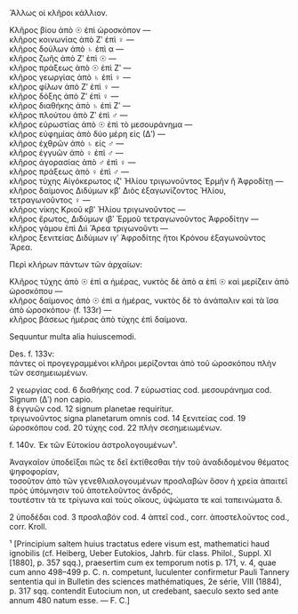 Ἄλλως οἱ κλῆροι κάλλιον.

Κλῆρος βίου ἀπὸ ☉ ἐπὶ ὡροσκόπον —  
κλῆρος κοινωνίας ἀπὸ Ζʹ ἐπὶ ♀ —  
κλῆρος δούλων ἀπὸ ♄ ἐπὶ α —  
κλῆρος ζωῆς ἀπὸ Ζʹ ἐπὶ ☉ —  
κλῆρος πράξεως ἀπὸ ☉ ἐπὶ Ζʹ —  
κλῆρος γεωργίας ἀπὸ ♄ ἐπὶ ♀ —  
κλῆρος φίλων ἀπὸ Ζʹ ἐπὶ ♀ —  
κλῆρος δόξης ἀπὸ Ζʹ ἐπὶ ♀ —  
κλῆρος διαθήκης ἀπὸ ♄ ἐπὶ Ζʹ —  
κλῆρος πλούτου ἀπὸ Ζʹ ἐπὶ ♂ —  
κλῆρος εὐρωστίας ἀπὸ ☉ ἐπὶ τὸ μεσουράνημα —  
κλῆρος εὐφημίας ἀπὸ δύο μέρη εἰς (Δʹ) —  
κλῆρος ἐχθρῶν ἀπὸ ♄ εἰς ♂ —  
κλῆρος ἐγγυῶν ἀπὸ ♀ ἐπὶ ♂ —  
κλῆρος ἀγορασίας ἀπὸ ♂ ἐπὶ ♀ —  
κλῆρος πράξεως ἀπὸ ♀ ἐπὶ ♂ —  
κλῆρος τύχης Αἰγόκερωτος ιζʹ Ἡλίου τριγωνοῦντος Ἑρμῆν ἢ Ἀφροδίτῃ —  
κλῆρος δαίμονος Διδύμων κβʹ Διὸς ἑξαγωνίζοντος Ἡλίου, τετραγωνοῦντος ♀ —  
κλῆρος νίκης Κριοῦ κβʹ Ἡλίου τριγωνοῦντος —  
κλῆρος ἔρωτος, Διδύμων ιβʹ Ἑρμοῦ τετραγωνοῦντος Ἀφροδίτην —  
κλῆρος γάμου ἐπὶ Διὶ Ἄρεα τριγωνοῦντι —  
κλῆρος ξενιτείας Διδύμων ιγʹ Ἀφροδίτης ἢτοι Κρόνου ἑξαγωνοῦντος Ἄρεα.

Περὶ κλήρων πάντων τῶν ἀρχαίων:

Κλῆρος τύχης ἀπὸ ☉ ἐπὶ α ἡμέρας, νυκτὸς δὲ ἀπὸ α ἐπὶ ☉ καὶ μερίζειν ἀπὸ ὡροσκόπου —  
κλῆρος δαίμονος ἀπὸ ☉ ἐπὶ α ἡμέρας, νυκτὸς δὲ τὸ ἀνάπαλιν καὶ τὰ ἴσα ἀπὸ ὡροσκόπου· (f. 133r) —  
κλῆρος βάσεως ἡμέρας ἀπὸ τύχης ἐπὶ δαίμονα.

Sequuntur multa alia huiuscemodi.

Des. f. 133v:  
πάντες οἱ προγεγραμμένοι κλῆροι μερίζονται ἀπὸ τοῦ ὡροσκόπου πλὴν τῶν σεσημειωμένων.

2 γεωργίας cod. 6 διαθήκης cod. 7 εὐρωστίας cod. μεσουράνημα cod.  
Signum (Δʹ) non capio.  
8 ἐγγυῶν cod. 12 signum planetae requiritur.  
τριγωνοῦντος signa planetarum omnis cod. 14 ξενιτείας cod. 19 ὡροσκόπου cod. 20 τύχης cod. 22 πλὴν σεσημειωμένων.

f. 140v. Ἐκ τῶν Εὐτοκίου ἀστρολογουμένων¹.

Ἀναγκαῖον ὑποδεῖξαι πῶς τε δεῖ ἐκτίθεσθαι τὴν τοῦ ἀναδιδομένου θέματος ψηφοφορίαν,  
τοσοῦτον ἀπὸ τῶν γενεθλιαλογουμένων προσλαβών ὅσον ἡ χρεία ἀπαιτεῖ πρὸς ὑπόμνησιν τοῦ ἀποτελοῦντος ἀνδρός,  
τουτέστιν τὰ τε τρίγωνα καὶ τοὺς οἴκους, ὑψώματα τε καὶ ταπεινώματα δ.

2 ὑποδέδαι cod. 3 προσλαβόν cod. 4 ἀπτεῖ cod., corr. ἀποστελοῦντος cod., corr. Kroll.

¹ [Principium saltem huius tractatus edere visum est, mathematici haud ignobilis (cf. Heiberg, Ueber Eutokios, Jahrb. für class. Philol., Suppl. XI [1880], p. 357 sqq.), praesertim cum ex temporum notis p. 171, v. 4, quae cum anno 498–499 p. C. n. competunt, luculenter confirmetur Pauli Tannery sententia qui in Bulletin des sciences mathématiques, 2e série, VIII (1884), p. 317 sqq. contendit Eutocium non, ut credebant, saeculo sexto sed ante annum 480 natum esse. — F. C.]